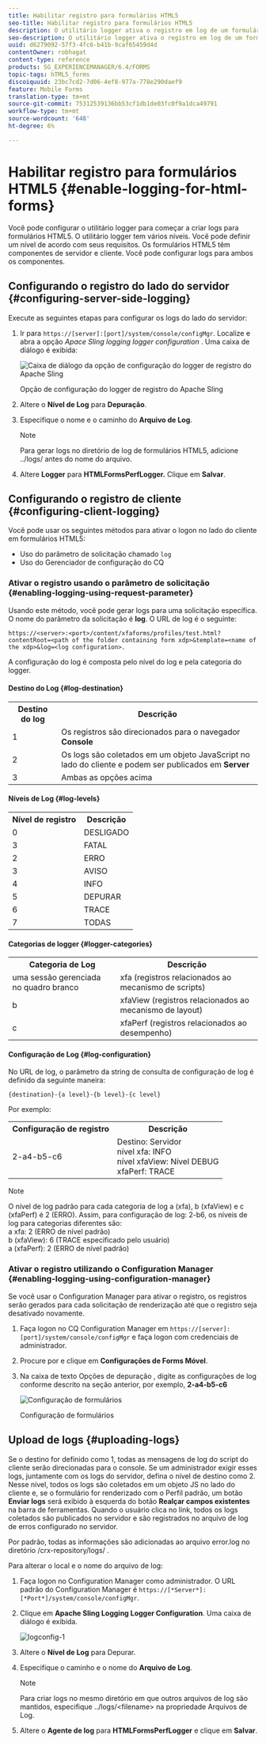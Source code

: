 ```yaml
---
title: Habilitar registro para formulários HTML5
seo-title: Habilitar registro para formulários HTML5
description: O utilitário logger ativa o registro em log de um formulário e ajuda a depurar os problemas relacionados ao formulário.
seo-description: O utilitário logger ativa o registro em log de um formulário e ajuda a depurar os problemas relacionados ao formulário.
uuid: d6279092-57f3-4fc6-b41b-9caf65459d4d
contentOwner: robhagat
content-type: reference
products: SG_EXPERIENCEMANAGER/6.4/FORMS
topic-tags: hTML5_forms
discoiquuid: 23bc7cd2-7d06-4ef8-977a-778e290daef9
feature: Mobile Forms
translation-type: tm+mt
source-git-commit: 75312539136bb53cf1db1de03fc0f9a1dca49791
workflow-type: tm+mt
source-wordcount: '648'
ht-degree: 6%

---
```



# Habilitar registro para formulários HTML5 {#enable-logging-for-html-forms}

Você pode configurar o utilitário logger para começar a criar logs para formulários HTML5. O utilitário logger tem vários níveis. Você pode definir um nível de acordo com seus requisitos. Os formulários HTML5 têm componentes de servidor e cliente. Você pode configurar logs para ambos os componentes.

## Configurando o registro do lado do servidor {#configuring-server-side-logging}

Execute as seguintes etapas para configurar os logs do lado do servidor:

1. Ir para `https://[server]:[port]/system/console/configMgr`. Localize e abra a opção *Apace Sling logging logger configuration* . Uma caixa de diálogo é exibida:

   ![ Caixa de diálogo da opção de configuração do logger de registro do Apache Sling](assets/logconfig.png)

   Opção de configuração do logger de registro do Apache Sling

1. Altere o **Nível de Log** para **Depuração**.

1. Especifique o nome e o caminho do **Arquivo de Log**.

   >[!NOTE]
   >
   >Para gerar logs no diretório de log de formulários HTML5, adicione ../logs/ antes do nome do arquivo.

1. Altere **Logger** para **HTMLFormsPerfLogger.** Clique em **Salvar**.

## Configurando o registro de cliente {#configuring-client-logging}

Você pode usar os seguintes métodos para ativar o logon no lado do cliente em formulários HTML5:

* Uso do parâmetro de solicitação chamado `log`
* Uso do Gerenciador de configuração do CQ

### Ativar o registro usando o parâmetro de solicitação {#enabling-logging-using-request-parameter}

Usando este método, você pode gerar logs para uma solicitação específica. O nome do parâmetro da solicitação é **log**. O URL de log é o seguinte:

`https://<server>:<port>/content/xfaforms/profiles/test.html?contentRoot=<path of the folder containing form xdp>&template=<name of the xdp>&log=<log configuration>.`

A configuração do log é composta pelo nível do log e pela categoria do logger.

#### Destino do Log {#log-destination}

<table> 
 <tbody> 
  <tr> 
   <th><strong>Destino do log</strong></th> 
   <th><strong>Descrição</strong></th> 
  </tr> 
  <tr> 
   <td>1</td> 
   <td>Os registros são direcionados para o navegador <strong>Console</strong></td> 
  </tr> 
  <tr> 
   <td>2</td> 
   <td>Os logs são coletados em um objeto JavaScript no lado do cliente e podem ser publicados em <strong>Server</strong> </td> 
  </tr> 
  <tr> 
   <td>3</td> 
   <td>Ambas as opções acima<br /> </td> 
  </tr> 
 </tbody> 
</table>

#### Níveis de Log {#log-levels}

<table> 
 <tbody> 
  <tr> 
   <th>Nível de registro</th> 
   <th>Descrição</th> 
  </tr> 
  <tr> 
   <td>0</td> 
   <td>DESLIGADO<br type="_moz" /> </td> 
  </tr> 
  <tr> 
   <td>3</td> 
   <td>FATAL<br type="_moz" /> </td> 
  </tr> 
  <tr> 
   <td>2</td> 
   <td>ERRO<br type="_moz" /> </td> 
  </tr> 
  <tr> 
   <td>3</td> 
   <td>AVISO<br type="_moz" /> </td> 
  </tr> 
  <tr> 
   <td>4</td> 
   <td>INFO<br type="_moz" /> </td> 
  </tr> 
  <tr> 
   <td>5</td> 
   <td>DEPURAR<br type="_moz" /> </td> 
  </tr> 
  <tr> 
   <td>6</td> 
   <td>TRACE<br type="_moz" /> </td> 
  </tr> 
  <tr> 
   <td>7</td> 
   <td>TODAS<br type="_moz" /> </td> 
  </tr> 
 </tbody> 
</table>

#### Categorias de logger {#logger-categories}

<table> 
 <tbody> 
  <tr> 
   <th>Categoria de Log</th> 
   <th>Descrição</th> 
  </tr> 
  <tr> 
   <td>uma sessão gerenciada no quadro branco</td> 
   <td>xfa (registros relacionados ao mecanismo de scripts)</td> 
  </tr> 
  <tr> 
   <td>b</td> 
   <td>xfaView (registros relacionados ao mecanismo de layout)<br type="_moz" /> </td> 
  </tr> 
  <tr> 
   <td>c</td> 
   <td>xfaPerf (registros relacionados ao desempenho)<br type="_moz" /> </td> 
  </tr> 
 </tbody> 
</table>

#### Configuração de Log {#log-configuration}

No URL de log, o parâmetro da string de consulta de configuração de log é definido da seguinte maneira:

`{destination}-{a level}-{b level}-{c level}`

Por exemplo:

<table> 
 <tbody> 
  <tr> 
   <th>Configuração de registro</th> 
   <th>Descrição</th> 
  </tr> 
  <tr> 
   <td>2-a4-b5-c6<br type="_moz" /> </td> 
   <td>Destino: Servidor<br /> nível xfa: INFO<br /> nível xfaView: Nível DEBUG<br /> xfaPerf: TRACE</td> 
  </tr> 
 </tbody> 
</table>

>[!NOTE]
>
>O nível de log padrão para cada categoria de log a (xfa), b (xfaView) e c (xfaPerf) é 2 (ERRO). Assim, para configuração de log: 2-b6, os níveis de log para categorias diferentes são:\
>a xfa: 2 (ERRO de nível padrão)\
>b (xfaView): 6 (TRACE especificado pelo usuário)\
>a (xfaPerf): 2 (ERRO de nível padrão)

### Ativar o registro utilizando o Configuration Manager {#enabling-logging-using-configuration-manager}

Se você usar o Configuration Manager para ativar o registro, os registros serão gerados para cada solicitação de renderização até que o registro seja desativado novamente.

1. Faça logon no CQ Configuration Manager em `https://[server]:[port]/system/console/configMgr` e faça logon com credenciais de administrador.
1. Procure por e clique em **Configurações de Forms Móvel**.
1. Na caixa de texto Opções de depuração , digite as configurações de log conforme descrito na seção anterior, por exemplo, **2-a4-b5-c6**

   ![Configuração de formulários](assets/forms_configuration.png)

   Configuração de formulários

## Upload de logs {#uploading-logs}

Se o destino for definido como 1, todas as mensagens de log do script do cliente serão direcionadas para o console. Se um administrador exigir esses logs, juntamente com os logs do servidor, defina o nível de destino como 2. Nesse nível, todos os logs são coletados em um objeto JS no lado do cliente e, se o formulário for renderizado com o Perfil padrão, um botão **Enviar logs** será exibido à esquerda do botão **Realçar campos existentes** na barra de ferramentas. Quando o usuário clica no link, todos os logs coletados são publicados no servidor e são registrados no arquivo de log de erros configurado no servidor.

Por padrão, todas as informações são adicionadas ao arquivo error.log no diretório /crx-repository/logs/ .

Para alterar o local e o nome do arquivo de log:

1. Faça logon no Configuration Manager como administrador. O URL padrão do Configuration Manager é `https://[*Server*]:[*Port*]/system/console/configMgr`.
1. Clique em **Apache Sling Logging Logger Configuration**. Uma caixa de diálogo é exibida.

   ![logconfig-1](assets/logconfig-1.png)

1. Altere o **Nível de Log** para Depurar.

1. Especifique o caminho e o nome do **Arquivo de Log**.

   >[!NOTE]
   >
   >Para criar logs no mesmo diretório em que outros arquivos de log são mantidos, especifique ../logs/&lt;filename> na propriedade Arquivos de Log.

1. Altere o **Agente de log** para **HTMLFormsPerfLogger** e clique em **Salvar**.

